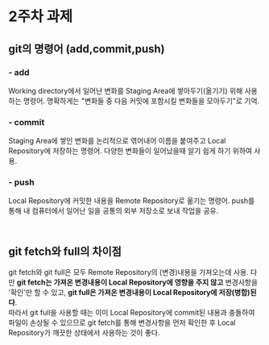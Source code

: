 # 2주차 과제 
## git의 명령어 (add,commit,push)
### - add
Working directory에서 일어난 변화를 Staging Area에 쌓아두기(옮기기) 위해 사용하는 명령어. 명확하게는 "변화들 중 다음 커밋에 포함시킬 변화들을 모아두기"로 기억.
 ### - commit
 Staging Area에 쌓인 변화를 논리적으로 엮어내어 이름을 붙여주고 Local Repository에 저장하는 명령어. 다양한 변화들이 일어났을때 알기 쉽게 하기 위하여 사용.
 ### - push
 Local Repository에 커밋한 내용을 Remote Repository로 옮기는 명령어. push를 통해 내 컴퓨터에서 일어난 일을 공통의 외부 저장소로 보내 작업을 공유.
 ## <br> git fetch와 full의 차이점 
git fetch와 git full은 모두 Remote Repository의 (변경)내용을 가져오는데 사용. 다만 **git fetch는 가져온 변경내용이 Local Repository에 영향을 주지 않고** 변경사항을 '확인'만 할 수 있고, **git full은 가져온 변경내용이 Local Repository에 저장(병합)된다**.  
따라서 git full을 사용할 때는 이미 Local Repository에 commit된 내용과 충돌하여 파일이 손상될 수 있으므로 git fetch를 통해 변경사항을 먼저 확인한 후 Local Repository가 깨끗한 상태에서 사용하는 것이 좋다.